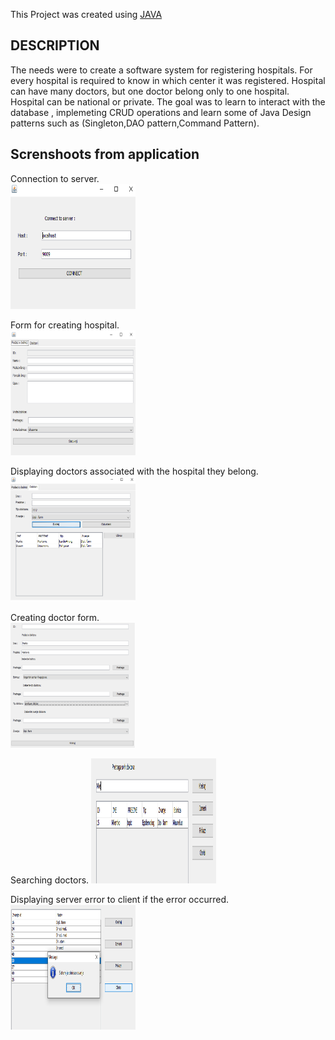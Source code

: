 This Project was created using [JAVA](https://www.java.com/en/download/)

## DESCRIPTION

The needs were to create a software system for registering hospitals. For every hospital is required to know
in which center it was registered. Hospital can have many doctors, but one doctor belong only to one hospital. Hospital can be national or private. The goal was to learn to interact with the database , 
implemeting CRUD operations and learn some of Java Design patterns such as (Singleton,DAO pattern,Command Pattern).

## Screnshoots from application

Connection to server.<br/>
<img src="/images/ConnectionToServer.PNG" alt="Connection to server" width="200" height="200"  /><br/>

Form for creating hospital.<br/>
<img src="/images/CreateHospital.PNG" alt="Create hospital" width="200" height="200"  /><br/>

Displaying doctors associated with the hospital they belong.<br/>
<img src="/images/ListOfDoctors.PNG" alt="Doctor list" width="200" height="200"  /><br/>

Creating doctor form.<br/>
<img src="/images/CreateDoctor.PNG" alt="Doctor create" width="200" height="200"  /><br/>

Searching doctors.
<img src="/images/SearchDoctors.PNG" alt="Doctor search" width="200" height="200"  /><br/>

Displaying server error to client if the error occurred.<br/>
<img src="/images/Exception.PNG" alt="Error" width="200" height="200"  /><br/>

